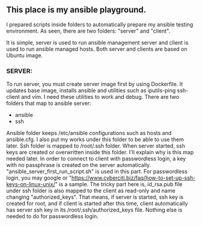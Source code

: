 ## This place is my ansible playground.

I prepared scripts inside folders to automatically prepare my ansible testing environment. As seen, there are two folders: "server" and "client".

It is simple, server is used to run ansible management server and client is used to run ansible managed hosts.
Both server and clients are based on Ubuntu image.

### SERVER:

To run server, you must create server image first by using Dockerfile. It updates base image, installs ansible and utilities such as iputils-ping ssh-client and vim. I need these utilities to work and debug.
There are two folders that map to ansible server:
- ansible
- ssh

Ansible folder keeps /etc/ansible configurations such as hosts and ansible.cfg. I also put my works under this folder to be able to use them later.
Ssh folder is mapped to /root/.ssh folder. When server started, ssh keys are created or overwritten inside this folder. I'll explain why is this map needed later.
In order to connect to client with passwordless login, a key with no passphrase is created on the server automatically. "ansible_server_first_run_script.sh" is used in this part. 
For passwordless login, you may google or "https://www.cyberciti.biz/faq/how-to-set-up-ssh-keys-on-linux-unix/" is a sample.
The tricky part here is, id_rsa.pub file under ssh folder is also mapped to the client as read-only and name changing "authorized_keys". That means, if server is started, ssh key is created for root, and if client is started after this time, client automatically has server ssh key in its /root/.ssh/authorized_keys file. Nothing else is needed to do for passwordless login.


